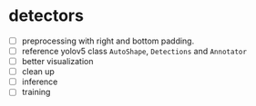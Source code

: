 # detectors

- [ ] preprocessing with right and bottom padding.
- [ ] reference yolov5 class `AutoShape`, `Detections` and `Annotator`
- [ ] better visualization
- [ ] clean up
- [ ] inference
- [ ] training
